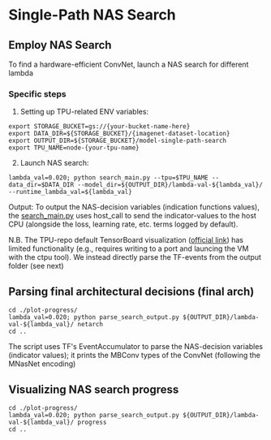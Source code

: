 # Single-Path NAS Search 

## Employ NAS Search 

To find a hardware-efficient ConvNet, launch a NAS search for different lambda 

### Specific steps

1. Setting up TPU-related ENV variables:
```
export STORAGE_BUCKET=gs://{your-bucket-name-here} 
export DATA_DIR=${STORAGE_BUCKET}/{imagenet-dataset-location}
export OUTPUT_DIR=${STORAGE_BUCKET}/model-single-path-search
export TPU_NAME=node-{your-tpu-name}
```
2. Launch NAS search:
```
lambda_val=0.020; python search_main.py --tpu=$TPU_NAME --data_dir=$DATA_DIR --model_dir=${OUTPUT_DIR}/lambda-val-${lambda_val}/ --runtime_lambda_val=${lambda_val} 
```

Output: To output the NAS-decision variables (indication functions values), the [search_main.py](/nas-search/search_main.py) uses host_call to send the indicator-values to the host CPU (alongside the loss, learning rate, etc. terms logged by default).

N.B. The TPU-repo default TensorBoard visualization 
([official link](https://cloud.google.com/tpu/docs/tensorboard-setup)) has limited functionality
(e.g., requires writing to a port and launcing the VM with the ctpu tool). We instead
directly parse the TF-events from the output folder (see next)


## Parsing final architectural decisions (final arch)

```
cd ./plot-progress/
lambda_val=0.020; python parse_search_output.py ${OUTPUT_DIR}/lambda-val-${lambda_val}/ netarch
cd ..
```

The script uses TF's EventAccumulator to parse the NAS-decision variables (indicator values); it prints the MBConv types of the ConvNet (following the MNasNet encoding)


## Visualizing NAS search progress


```
cd ./plot-progress/
lambda_val=0.020; python parse_search_output.py ${OUTPUT_DIR}/lambda-val-${lambda_val}/ progress
cd ..
```


